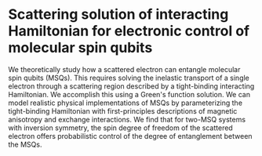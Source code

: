 # Scattering solution of interacting Hamiltonian for electronic control of molecular spin qubits

We theoretically study how a scattered electron can entangle molecular spin qubits (MSQs). This requires solving the inelastic transport of a single electron through a scattering region described by a tight-binding interacting Hamiltonian. We accomplish this using a Green's function solution. We can model realistic physical implementations of MSQs by parameterizing the tight-binding Hamiltonian with first-principles descriptions of magnetic anisotropy and exchange interactions. We find that for two-MSQ systems with inversion symmetry, the spin degree of freedom of the scattered electron offers probabilistic control of the degree of entanglement between the MSQs.

